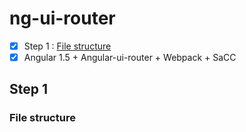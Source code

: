 # ng-ui-router
- [x] Step 1 : [File structure](#step-1)
- [x] Angular 1.5 + Angular-ui-router + Webpack + SaCC

## Step 1
### File structure
